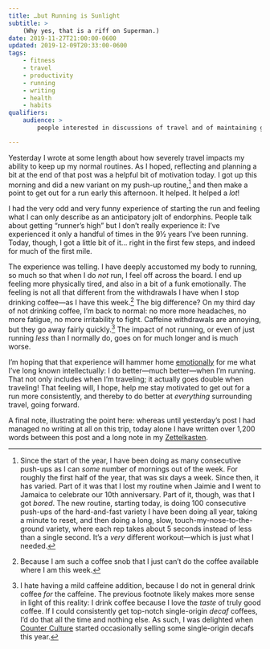 ```yaml
---
title: …but Running is Sunlight
subtitle: >
    (Why yes, that is a riff on Superman.)
date: 2019-11-27T21:00:00-0600
updated: 2019-12-09T20:33:00-0600
tags:
    - fitness
    - travel
    - productivity
    - running
    - writing
    - health
    - habits
qualifiers:
    audience: >
        people interested in discussions of travel and of maintaining good habits.

---
```


Yesterday I wrote at some length about how severely travel impacts my ability to keep up my normal routines. As I hoped, reflecting and planning a bit at the end of that post was a helpful bit of motivation today. I got up this morning and did a new variant on my push-up routine,[^push-ups] and then make a point to get out for a run early this afternoon. It helped. It helped a *lot*!

I had the very odd and very funny experience of starting the run and feeling what I can only describe as an anticipatory jolt of endorphins. People talk about getting “runner’s high” but I don’t really experience it: I’ve experienced it only a handful of times in the 9½ years I’ve been running. Today, though, I got a little bit of it… right in the first few steps, and indeed for much of the first mile.

The experience was telling. I have deeply accustomed my body to running, so much so that when I do *not* run, I feel off across the board. I end up feeling more physically tired, and also in a bit of a funk emotionally. The feeling is not all that different from the withdrawals I have when I stop drinking coffee—as I have this week.[^caffeine] The big difference? On my third day of not drinking coffee, I’m back to normal: no more more headaches, no more fatigue, no more irritability to fight. Caffeine withdrawals are annoying, but they go away fairly quickly.[^decaf] The impact of not running, or even of just running *less* than I normally do, goes on for much longer and is much worse.

I’m hoping that that experience will hammer home [emotionally] for me what I’ve long known intellectually: I do better—much better—when I’m running. That not only includes when I’m traveling; it actually goes double when traveling! That feeling will, I hope, help me stay motivated to get out for a run more consistently, and thereby to do better at *everything* surrounding travel, going forward.

A final note, illustrating the point here: whereas until yesterday’s post I had managed no writing at all on this trip, today alone I have written over 1,200 words between this post and a long note in my [Zettelkasten]. 



[emotionally]: TODO—SSC
[Zettelkasten]: https://v5.chriskrycho.com/topics/Zettelkasten/

[^push-ups]: Since the start of the year, I have been doing as many consecutive push-ups as I can *some* number of mornings out of the week. For roughly the first half of the year, that was six days a week. Since then, it has varied. Part of it was that I lost my routine when Jaimie and I went to Jamaica to celebrate our 10th anniversary. Part of it, though, was that I got *bored*. The new routine, starting today, is doing 100 consecutive push-ups of the hard-and-fast variety I have been doing all year, taking a minute to reset, and then doing a long, slow, touch-my-nose-to-the-ground variety, where each rep takes about 5 seconds instead of less than a single second. It’s a *very* different workout—which is just what I needed.

[^caffeine]: Because I am such a coffee snob that I just can’t do the coffee available where I am this week.

[^decaf]: I hate having a mild caffeine addition, because I do not in general drink coffee *for* the caffeine. The previous footnote likely makes more sense in light of this reality: I drink coffee because I love the *taste* of truly good coffee. If I could consistently get top-notch single-origin *decaf* coffees, I’d do that all the time and nothing else. As such, I was delighted when [Counter Culture] started occasionally selling some single-origin decafs this year.

[Counter Culture]: TODO